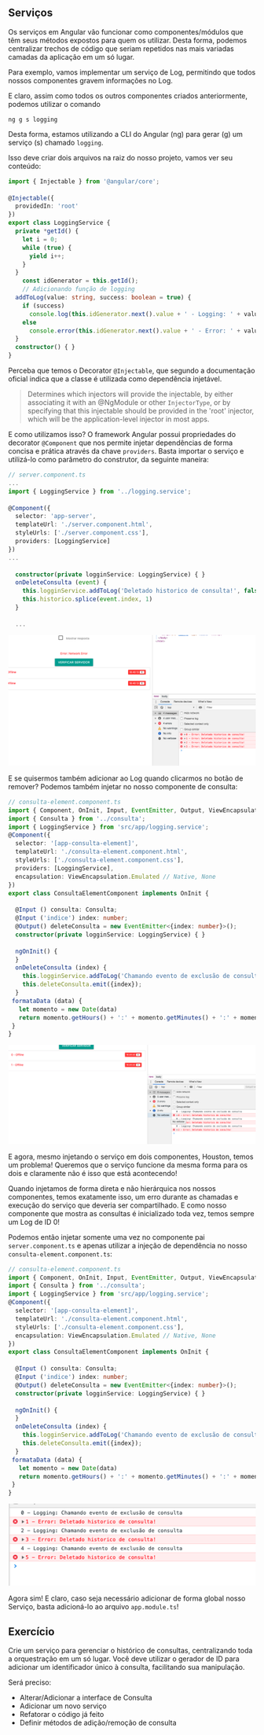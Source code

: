 ## Serviços

Os serviços em Angular vão funcionar como componentes/módulos que têm seus métodos expostos para quem os utilizar. Desta forma, podemos centralizar trechos de código que seriam repetidos nas mais variadas camadas da aplicação em um só lugar.

Para exemplo, vamos implementar um serviço de Log, permitindo que todos nossos componentes gravem informações no Log.

E claro, assim como todos os outros componentes criados anteriormente, podemos utilizar o comando

```shell
ng g s logging
```

Desta forma, estamos utilizando a CLI do Angular (ng) para gerar (g) um serviço (s) chamado `logging`.

Isso deve criar dois arquivos na raiz do nosso projeto, vamos ver seu conteúdo:

```typescript
import { Injectable } from '@angular/core';

@Injectable({
  providedIn: 'root'
})
export class LoggingService {
  private *getId() {
    let i = 0;
    while (true) {
      yield i++;
    }
  }
	const idGenerator = this.getId();
    // Adicionando função de logging
  addToLog(value: string, success: boolean = true) {
    if (success)
      console.log(this.idGenerator.next().value + ' - Logging: ' + value);
    else
      console.error(this.idGenerator.next().value + ' - Error: ' + value);
  }
  constructor() { }
}
```

Perceba que temos o Decorator `@Injectable`, que segundo a documentação oficial indica que a classe é utilizada como dependência injetável.



>Determines which injectors will provide the injectable, by either associating it with an @NgModule or other `InjectorType`, or by specifying that this injectable should be provided in the 'root' injector, which will be the application-level injector in most apps.



E como utilizamos isso? O framework Angular possui propriedades do decorator `@Component` que nos permite injetar dependências de forma concisa e prática através da chave `providers`. Basta importar o serviço e utilizá-lo como parâmetro do construtor, da seguinte maneira:

```typescript
// server.component.ts
...
import { LoggingService } from '../logging.service';

@Component({
  selector: 'app-server',
  templateUrl: './server.component.html',
  styleUrls: ['./server.component.css'],
  providers: [LoggingService]
})
...

  constructor(private logginService: LoggingService) { }
  onDeleteConsulta (event) {
    this.logginService.addToLog('Deletado historico de consulta!', false);
    this.historico.splice(event.index, 1)
  }
  
  ...
```

![image-20191112184031661](assets/image-20191112184031661.png)

E se quisermos também adicionar ao Log quando clicarmos no botão de remover? Podemos também injetar no nosso componente de consulta:

```typescript
// consulta-element.component.ts
import { Component, OnInit, Input, EventEmitter, Output, ViewEncapsulation } from '@angular/core';
import { Consulta } from '../consulta';
import { LoggingService } from 'src/app/logging.service';
@Component({
  selector: '[app-consulta-element]',
  templateUrl: './consulta-element.component.html',
  styleUrls: ['./consulta-element.component.css'],
  providers: [LoggingService],
  encapsulation: ViewEncapsulation.Emulated // Native, None
})
export class ConsultaElementComponent implements OnInit {

  @Input () consulta: Consulta;
  @Input ('indice') index: number;
  @Output() deleteConsulta = new EventEmitter<{index: number}>();
  constructor(private logginService: LoggingService) { }

  ngOnInit() {
  }
  onDeleteConsulta (index) {
    this.logginService.addToLog('Chamando evento de exclusão de consulta')
    this.deleteConsulta.emit({index});
  }
 formataData (data) {
   let momento = new Date(data)
   return momento.getHours() + ':' + momento.getMinutes() + ':' + momento.getSeconds()
 }
}
```

![image-20191112184956793](assets/image-20191112184956793.png)

E agora, mesmo injetando o serviço em dois componentes, Houston, temos um problema! Queremos que o serviço funcione da mesma forma para os dois e claramente não é isso que está acontecendo!

Quando injetamos de forma direta e não hierárquica nos nossos componentes, temos exatamente isso, um erro durante as chamadas e execução do serviço que deveria ser compartilhado. E como nosso componente que mostra as consultas é inicializado toda vez, temos sempre um Log de ID 0!

Podemos então injetar somente uma vez no componente pai `server.component.ts` e apenas utilizar a injeção de dependência no nosso `consulta-element.component.ts`:

```typescript
// consulta-element.component.ts
import { Component, OnInit, Input, EventEmitter, Output, ViewEncapsulation } from '@angular/core';
import { Consulta } from '../consulta';
import { LoggingService } from 'src/app/logging.service';
@Component({
  selector: '[app-consulta-element]',
  templateUrl: './consulta-element.component.html',
  styleUrls: ['./consulta-element.component.css'],
  encapsulation: ViewEncapsulation.Emulated // Native, None
})
export class ConsultaElementComponent implements OnInit {

  @Input () consulta: Consulta;
  @Input ('indice') index: number;
  @Output() deleteConsulta = new EventEmitter<{index: number}>();
  constructor(private logginService: LoggingService) { }

  ngOnInit() {
  }
  onDeleteConsulta (index) {
    this.logginService.addToLog('Chamando evento de exclusão de consulta')
    this.deleteConsulta.emit({index});
  }
 formataData (data) {
   let momento = new Date(data)
   return momento.getHours() + ':' + momento.getMinutes() + ':' + momento.getSeconds()
 }
}	
```

![image-20191112185251563](assets/image-20191112185251563.png)

Agora sim! E claro, caso seja necessário adicionar de forma global nosso Serviço, basta adicioná-lo ao arquivo `app.module.ts`!



## Exercício

Crie um serviço para gerenciar o histórico de consultas, centralizando toda a orquestração em um só lugar. Você deve utilizar o gerador de ID para adicionar um identificador único à consulta, facilitando sua manipulação.

Será preciso:

- Alterar/Adicionar a interface de Consulta
- Adicionar um novo serviço
- Refatorar o código já feito
- Definir métodos de adição/remoção de consulta